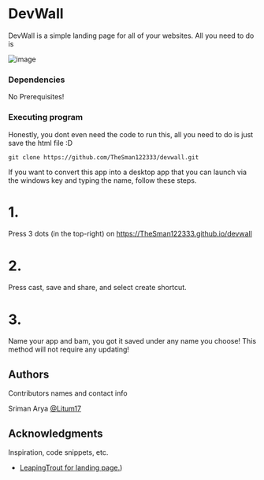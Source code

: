 # DevWall

DevWall is a simple landing page for all of your websites. All you need to do is 

![image](https://github.com/user-attachments/assets/b49676e6-c528-42e3-9324-45e4da2e1afc)

### Dependencies

No Prerequisites!

### Executing program

Honestly, you dont even need the code to run this, all you need to do is just save the html file :D

```
git clone https://github.com/TheSman122333/devwall.git
```

If you want to convert this app into a desktop app that you can launch via the windows key and typing the name, follow these steps.

# 1.
Press 3 dots (in the top-right) on https://TheSman122333.github.io/devwall

# 2.
Press cast, save and share, and select create shortcut.

# 3.
Name your app and bam, you got it saved under any name you choose! This method will not require any updating!

## Authors

Contributors names and contact info

Sriman Arya
[@Litum17](https://github.com/TheSman122333)


## Acknowledgments

Inspiration, code snippets, etc.
* [LeapingTrout for landing page.](https://www.youtube.com/@learnwithleapingtrout))
